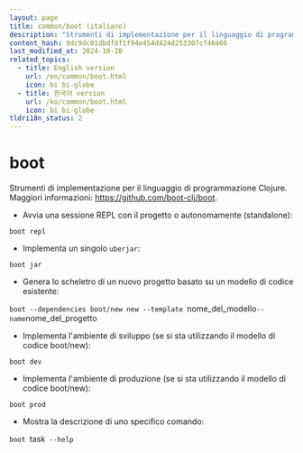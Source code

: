 ```yaml
---
layout: page
title: common/boot (italiano)
description: "Strumenti di implementazione per il linguaggio di programmazione Clojure."
content_hash: 9dc9dc01dbdf8f1f94e454d424d253307cf46466
last_modified_at: 2024-10-20
related_topics:
  - title: English version
    url: /en/common/boot.html
    icon: bi bi-globe
  - title: 한국어 version
    url: /ko/common/boot.html
    icon: bi bi-globe
tldri18n_status: 2
---
```

# boot

Strumenti di implementazione per il linguaggio di programmazione Clojure.
Maggiori informazioni: <https://github.com/boot-clj/boot>.

- Avvia una sessione REPL con il progetto o autonomamente (standalone):

`boot repl`

- Implementa un singolo `uberjar`:

`boot jar`

- Genera lo scheletro di un nuovo progetto basato su un modello di codice esistente:

`boot --dependencies boot/new new --template `<span class="tldr-var badge badge-pill bg-dark-lm bg-white-dm text-white-lm text-dark-dm font-weight-bold">nome_del_modello</span>` --name `<span class="tldr-var badge badge-pill bg-dark-lm bg-white-dm text-white-lm text-dark-dm font-weight-bold">nome_del_progetto</span>

- Implementa l'ambiente di sviluppo (se si sta utilizzando il modello di codice boot/new):

`boot dev`

- Implementa l'ambiente di produzione (se si sta utilizzando il modello di codice boot/new):

`boot prod`

- Mostra la descrizione di uno specifico comando:

`boot `<span class="tldr-var badge badge-pill bg-dark-lm bg-white-dm text-white-lm text-dark-dm font-weight-bold">task</span>` --help`
